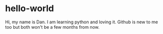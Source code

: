 # hello-world

Hi, my name is Dan. I am learning python and loving it. Github is new to me too but
both won't be a few months from now. 

